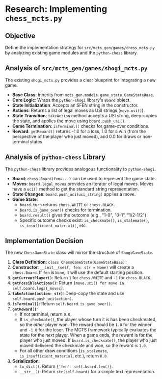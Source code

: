 # Research: Implementing `chess_mcts.py`

## Objective
Define the implementation strategy for `src/mcts_gen/games/chess_mcts.py` by analyzing existing game modules and the `python-chess` library.

## Analysis of `src/mcts_gen/games/shogi_mcts.py`
The existing `shogi_mcts.py` provides a clear blueprint for integrating a new game.

- **Base Class**: Inherits from `mcts_gen.models.game_state.GameStateBase`.
- **Core Logic**: Wraps the `python-shogi` library's `Board` object.
- **State Initialization**: Accepts an SFEN string in the constructor.
- **Actions**: Returns a list of legal moves as USI strings (`move.usi()`).
- **State Transition**: `takeAction` method accepts a USI string, deep-copies the state, and applies the move using `board.push_usi()`.
- **Game Termination**: `isTerminal()` checks for game-over conditions.
- **Reward**: `getReward()` returns -1.0 for a loss, 1.0 for a win (from the perspective of the player who just moved), and 0.0 for draws or non-terminal states.

## Analysis of `python-chess` Library
The `python-chess` library provides analogous functionality to `python-shogi`.

- **Board**: `chess.Board(fen=...)` can be used to represent the game state.
- **Moves**: `board.legal_moves` provides an iterator of legal moves. Moves have a `uci()` method to get the standard string representation.
- **State Changes**: `board.push_uci(uci_string)` applies a move.
- **Game State**:
    - `board.turn` returns `chess.WHITE` or `chess.BLACK`.
    - `board.is_game_over()` checks for termination.
    - `board.result()` gives the outcome (e.g., "1-0", "0-1", "1/2-1/2").
    - Specific outcome checks exist: `is_checkmate()`, `is_stalemate()`, `is_insufficient_material()`, etc.

## Implementation Decision

The new `ChessGameState` class will mirror the structure of `ShogiGameState`.

1.  **Class Definition**: `class ChessGameState(GameStateBase):`
2.  **Constructor**: `__init__(self, fen: str = None)` will create a `chess.Board`. If `fen` is `None`, it will use the default starting position.
3.  **`getCurrentPlayer()`**: Return `1` for `chess.WHITE` and `-1` for `chess.BLACK`.
4.  **`getPossibleActions()`**: Return `[move.uci() for move in self.board.legal_moves]`.
5.  **`takeAction(action: str)`**: Deep-copy the state and use `self.board.push_uci(action)`.
6.  **`isTerminal()`**: Return `self.board.is_game_over()`.
7.  **`getReward()`**:
    - If not terminal, return `0.0`.
    - If `is_checkmate()`, the player whose turn it *is* has been checkmated, so the *other* player won. The reward should be `1.0` for the winner and `-1.0` for the loser. The MCTS framework typically evaluates the state for the *next* player. When a game ends, the reward is for the player who just moved. If `board.is_checkmate()`, the player who just moved delivered the checkmate and won, so the reward is `1.0`.
    - For all other draw conditions (`is_stalemate`, `is_insufficient_material`, etc.), return `0.0`.
8.  **Serialization**:
    - `to_dict()`: Return `{'fen': self.board.fen()}`.
    - `__str__()`: Return `str(self.board)` for a simple text representation.
